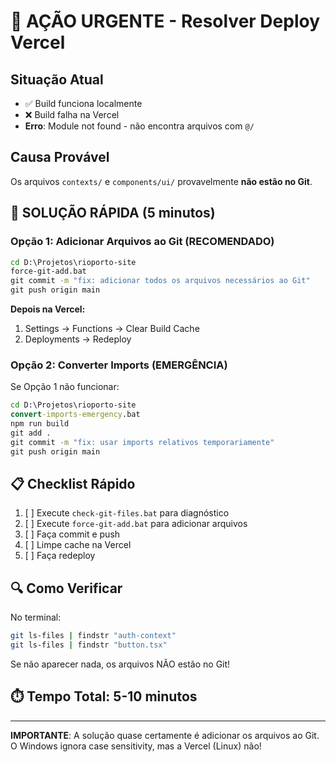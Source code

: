 # 🚨 AÇÃO URGENTE - Resolver Deploy Vercel

## Situação Atual
- ✅ Build funciona localmente
- ❌ Build falha na Vercel
- **Erro**: Module not found - não encontra arquivos com `@/`

## Causa Provável
Os arquivos `contexts/` e `components/ui/` provavelmente **não estão no Git**.

## 🎯 SOLUÇÃO RÁPIDA (5 minutos)

### Opção 1: Adicionar Arquivos ao Git (RECOMENDADO)
```cmd
cd D:\Projetos\rioporto-site
force-git-add.bat
git commit -m "fix: adicionar todos os arquivos necessários ao Git"
git push origin main
```

**Depois na Vercel:**
1. Settings → Functions → Clear Build Cache
2. Deployments → Redeploy

### Opção 2: Converter Imports (EMERGÊNCIA)
Se Opção 1 não funcionar:
```cmd
cd D:\Projetos\rioporto-site
convert-imports-emergency.bat
npm run build
git add .
git commit -m "fix: usar imports relativos temporariamente"
git push origin main
```

## 📋 Checklist Rápido

1. [ ] Execute `check-git-files.bat` para diagnóstico
2. [ ] Execute `force-git-add.bat` para adicionar arquivos
3. [ ] Faça commit e push
4. [ ] Limpe cache na Vercel
5. [ ] Faça redeploy

## 🔍 Como Verificar

No terminal:
```bash
git ls-files | findstr "auth-context"
git ls-files | findstr "button.tsx"
```

Se não aparecer nada, os arquivos NÃO estão no Git!

## ⏱️ Tempo Total: 5-10 minutos

---

**IMPORTANTE**: A solução quase certamente é adicionar os arquivos ao Git. O Windows ignora case sensitivity, mas a Vercel (Linux) não!